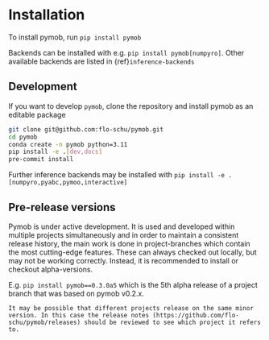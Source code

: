 # Installation

To install pymob, run `pip install pymob`

Backends can be installed with e.g. `pip install pymob[numpyro]`.
Other available backends are listed in {ref}`inference-backends`

## Development

If you want to develop `pymob`, clone the repository and install pymob as an editable package

```bash
git clone git@github.com:flo-schu/pymob.git
cd pymob
conda create -n pymob python=3.11
pip install -e .[dev,docs]
pre-commit install
```

Further inference backends may be installed with `pip install -e .[numpyro,pyabc,pymoo,interactive]`

## Pre-release versions

Pymob is under active development. It is used and developed within multiple projects simultaneously and in order to maintain a consistent release history, the main work is done in project-branches which contain the most cutting-edge features. These can always checked out locally, but may not be working correctly. Instead, it is recommended to install or checkout alpha-versions. 

E.g. `pip install pymob==0.3.0a5` which is the 5th alpha release of a project branch that was based on pymob v0.2.x.

```{warning}
It may be possible that different projects release on the same minor version. In this case the release notes (https://github.com/flo-schu/pymob/releases) should be reviewed to see which project it refers to.
```
